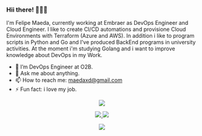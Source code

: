 ### Hii there! 👋👋👋

I'm Felipe Maeda, currently working at Embraer as DevOps Engineer and Cloud Engineer. I like to create CI/CD automations and provisione Cloud Environments with Terraform (Azure and AWS). In addition i like to program scripts in Python and Go and I've produced BackEnd programs in university activities. At the moment i'm studying Golang and i want to improve knowledge about DevOps in my Work.

<!--
**FelipeMaeda/felipemaeda** is a ✨ _special_ ✨ repository because its `README.md` (this file) appears on your GitHub profile.

Here are some ideas to get you started:

- 🔭 I’m currently working on ...
- 🌱 I’m currently learning ...
- 👯 I’m looking to collaborate on ...
- 🤔 I’m looking for help with ...
- 💬 Ask me about ...
- 📫 How to reach me: ...
- 😄 Pronouns: ...
- ⚡ Fun fact: ...
-->

- 🔭 I’m DevOps Engineer at O2B.
- 💬 Ask me about anything.
- 📫 How to reach me: maedaxd@gmail.com
- ⚡ Fun fact: i love my job.


<p  align="center">
<img src="https://user-images.githubusercontent.com/73097560/115834477-dbab4500-a447-11eb-908a-139a6edaec5c.gif">             
<br>

<p align="center">
<a href="https://github.com/FelipeMaeda">
      <img src="https://github-readme-stats-git-masterrstaa-rickstaa.vercel.app/api?username=FelipeMaeda&show_icons=true&theme=radical&bg_color=0D1117&hide_border=true" />
<img src="https://github-readme-streak-stats.herokuapp.com?user=FelipeMaeda&theme=radical&hide_border=true&background=0D1117" />

<p  align="center">
<img src="https://user-images.githubusercontent.com/73097560/115834477-dbab4500-a447-11eb-908a-139a6edaec5c.gif">             
<br>
